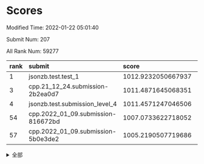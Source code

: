 # Scores

Modified Time: 2022-01-22 05:01:40

Submit Num: 207

All Rank Num: 59277

| rank |               submit               |       score        |       sigma        | pk_num |
| :--- | :--------------------------------- | :----------------- | :----------------- | :----- |
| 1    | jsonzb.test.test_1                 | 1012.9232050667937 | 0.7982738539721668 | 1143   |
| 3    | cpp.21_12_24.submission-2b2ea0d7   | 1011.4871645068351 | 0.7638587482216336 | 1151   |
| 4    | jsonzb.test.submission_level_4     | 1011.4571247046506 | 0.772027933490956  | 1138   |
| 54   | cpp.2022_01_09.submission-816672bd | 1007.0733622718052 | 0.732147241707701  | 1148   |
| 57   | cpp.2022_01_09.submission-5b0e3de2 | 1005.2190507719686 | 0.7189358413916166 | 1146   |


<details>
<summary>全部</summary>

| rank |                 submit                 |       score        |       sigma        | pk_num |
| :--- | :------------------------------------- | :----------------- | :----------------- | :----- |
| 1    | jsonzb.test.test_1                     | 1012.9232050667937 | 0.7982738539721668 | 1143   |
| 2    | gobigger.level_3.submission_level_3_15 | 1011.6695303856628 | 0.7601093725443083 | 1148   |
| 3    | cpp.21_12_24.submission-2b2ea0d7       | 1011.4871645068351 | 0.7638587482216336 | 1151   |
| 4    | jsonzb.test.submission_level_4         | 1011.4571247046506 | 0.772027933490956  | 1138   |
| 5    | gobigger.level_3.submission_level_3_3  | 1011.0181716156933 | 0.7600532229620032 | 1148   |
| 6    | gobigger.level_3.submission_level_3_8  | 1010.9504487786154 | 0.7599777206171039 | 1146   |
| 7    | gobigger.level_3.submission_level_3_41 | 1010.9459989332116 | 0.7491753960907992 | 1146   |
| 8    | gobigger.level_3.submission_level_3_32 | 1010.7025199731917 | 0.736744354105154  | 1145   |
| 9    | gobigger.level_3.submission_level_3_1  | 1010.6761901150174 | 0.7714128392834698 | 1143   |
| 10   | gobigger.level_3.submission_level_3_21 | 1010.6501964908401 | 0.7475860008893654 | 1144   |
| 11   | gobigger.level_3.submission_level_3_34 | 1010.3964091722287 | 0.766498965003006  | 1148   |
| 12   | gobigger.level_3.submission_level_3_29 | 1010.3736717810693 | 0.759867708335134  | 1140   |
| 13   | gobigger.level_3.submission_level_3_27 | 1010.3125593182475 | 0.7678815228397474 | 1152   |
| 14   | gobigger.level_3.submission_level_3_22 | 1010.2936440006731 | 0.7504656026802936 | 1146   |
| 15   | gobigger.level_3.submission_level_3_19 | 1010.2900575314588 | 0.7480238411434322 | 1149   |
| 16   | gobigger.level_3.submission_level_3_11 | 1010.2887329470399 | 0.7737529430742622 | 1143   |
| 17   | gobigger.level_3.submission_level_3_26 | 1010.2559395858915 | 0.7675801297178559 | 1144   |
| 18   | gobigger.level_3.submission_level_3_42 | 1010.1933136117452 | 0.782203742272453  | 1145   |
| 19   | gobigger.level_3.submission_level_3_30 | 1010.1852644286189 | 0.7593473879267303 | 1145   |
| 20   | gobigger.level_3.submission_level_3_37 | 1010.097665149975  | 0.7419896983096169 | 1143   |
| 21   | gobigger.level_3.submission_level_3_38 | 1010.0305736205455 | 0.7643886635085345 | 1145   |
| 22   | gobigger.level_3.submission_level_3_13 | 1009.9937078026502 | 0.7888089486160271 | 1146   |
| 23   | gobigger.level_3.submission_level_3_45 | 1009.928068809392  | 0.7502125416594912 | 1147   |
| 24   | gobigger.level_3.submission_level_3_23 | 1009.9272171515497 | 0.7481545550449038 | 1147   |
| 25   | gobigger.level_3.submission_level_3_10 | 1009.8500878266689 | 0.7524218250348489 | 1148   |
| 26   | gobigger.level_3.submission_level_3_31 | 1009.7468000862082 | 0.738391908390358  | 1142   |
| 27   | gobigger.level_3.submission_level_3_4  | 1009.7011458829722 | 0.7836937376593627 | 1148   |
| 28   | gobigger.level_3.submission_level_3_18 | 1009.6869513072414 | 0.7664663305183336 | 1143   |
| 29   | gobigger.level_3.submission_level_3_35 | 1009.6556545862381 | 0.7546704713474809 | 1145   |
| 30   | gobigger.level_3.submission_level_3_49 | 1009.5882936629401 | 0.7396153147516967 | 1141   |
| 31   | gobigger.level_3.submission_level_3_2  | 1009.529417522867  | 0.7854326179578021 | 1145   |
| 32   | gobigger.level_3.submission_level_3_16 | 1009.4749253967766 | 0.7491371396324417 | 1148   |
| 33   | gobigger.level_3.submission_level_3_9  | 1009.4154223079431 | 0.7719290766858572 | 1150   |
| 34   | gobigger.level_3.submission_level_3_0  | 1009.3953862625594 | 0.7778429525878666 | 1144   |
| 35   | gobigger.level_3.submission_level_3_25 | 1009.3529909584558 | 0.776318533852852  | 1150   |
| 36   | gobigger.level_3.submission_level_3_43 | 1009.3217356902815 | 0.7266059174352458 | 1151   |
| 37   | gobigger.level_3.submission_level_3_40 | 1009.2976870630495 | 0.7522694704102877 | 1149   |
| 38   | gobigger.level_3.submission_level_3_6  | 1009.2691159626711 | 0.7657402472196364 | 1141   |
| 39   | gobigger.level_3.submission_level_3_46 | 1009.2679760414858 | 0.7449687391708649 | 1149   |
| 40   | gobigger.level_3.submission_level_3_24 | 1009.2615786736526 | 0.761955006422672  | 1144   |
| 41   | gobigger.level_3.submission_level_3_48 | 1009.261078226842  | 0.7502192151861774 | 1146   |
| 42   | gobigger.level_3.submission_level_3_5  | 1009.1999409724709 | 0.7466614279252991 | 1149   |
| 43   | gobigger.level_3.submission_level_3_14 | 1009.0562605856253 | 0.7602316377333563 | 1147   |
| 44   | gobigger.level_3.submission_level_3_17 | 1008.9961254756589 | 0.7400088060785813 | 1143   |
| 45   | gobigger.level_3.submission_level_3_39 | 1008.9883518334528 | 0.7439637552319482 | 1147   |
| 46   | gobigger.level_3.submission_level_3_28 | 1008.9038690995711 | 0.7649628832173815 | 1147   |
| 47   | gobigger.level_3.submission_level_3_47 | 1008.8667017144468 | 0.7680273074312041 | 1150   |
| 48   | gobigger.level_3.submission_level_3_33 | 1008.830725551404  | 0.7469819434949584 | 1140   |
| 49   | gobigger.level_3.submission_level_3_44 | 1008.3842827420314 | 0.7412666189497378 | 1148   |
| 50   | gobigger.level_3.submission_level_3_20 | 1008.0388191037275 | 0.7341635665271433 | 1146   |
| 51   | gobigger.level_3.submission_level_3_12 | 1008.0149349760788 | 0.7378464459872534 | 1141   |
| 52   | gobigger.level_3.submission_level_3_7  | 1007.8506168162495 | 0.7503680220644406 | 1146   |
| 53   | gobigger.level_3.submission_level_3_36 | 1007.6197299964268 | 0.7400485616935382 | 1146   |
| 54   | cpp.2022_01_09.submission-816672bd     | 1007.0733622718052 | 0.732147241707701  | 1148   |
| 55   | gobigger.level_1.submission_level_1_39 | 1005.621710562413  | 0.7099659283898878 | 1137   |
| 56   | gobigger.level_1.submission_level_1_41 | 1005.3746170807723 | 0.714808253964977  | 1145   |
| 57   | cpp.2022_01_09.submission-5b0e3de2     | 1005.2190507719686 | 0.7189358413916166 | 1146   |
| 58   | gobigger.level_1.submission_level_1_11 | 1005.2067670555385 | 0.7249546413668736 | 1149   |
| 59   | gobigger.level_1.submission_level_1_26 | 1004.7641185993486 | 0.7226221598866185 | 1146   |
| 60   | gobigger.level_1.submission_level_1_17 | 1004.6591546254202 | 0.7179172286804483 | 1150   |
| 61   | gobigger.level_1.submission_level_1_4  | 1004.4785814481318 | 0.7094393726449325 | 1150   |
| 62   | gobigger.level_1.submission_level_1_37 | 1004.4005466582805 | 0.7119139486175348 | 1152   |
| 63   | gobigger.level_1.submission_level_1_13 | 1004.2694277076214 | 0.7206692133025354 | 1147   |
| 64   | gobigger.level_1.submission_level_1_47 | 1004.2587708029616 | 0.7277371418630747 | 1143   |
| 65   | gobigger.level_1.submission_level_1_49 | 1004.0228689277404 | 0.7123025736435237 | 1145   |
| 66   | gobigger.level_1.submission_level_1_1  | 1003.9351720307776 | 0.7060039247633055 | 1144   |
| 67   | gobigger.level_1.submission_level_1_30 | 1003.8313865210804 | 0.7130779657649494 | 1148   |
| 68   | gobigger.level_1.submission_level_1_20 | 1003.8277584669847 | 0.7211952496569177 | 1145   |
| 69   | gobigger.level_1.submission_level_1_28 | 1003.8090758151816 | 0.7188003638693115 | 1144   |
| 70   | gobigger.level_1.submission_level_1_24 | 1003.8069460283299 | 0.7240308569378447 | 1142   |
| 71   | gobigger.level_1.submission_level_1_18 | 1003.6846624683792 | 0.7157546241030499 | 1149   |
| 72   | gobigger.level_1.submission_level_1_15 | 1003.6711015716119 | 0.7271235723743268 | 1143   |
| 73   | gobigger.level_1.submission_level_1_46 | 1003.6542754856372 | 0.7109175331520332 | 1145   |
| 74   | gobigger.level_1.submission_level_1_14 | 1003.6109162032193 | 0.7141754362086356 | 1141   |
| 75   | gobigger.level_1.submission_level_1_2  | 1003.5711370943008 | 0.7120021838424488 | 1143   |
| 76   | gobigger.level_1.submission_level_1_27 | 1003.4910062782931 | 0.712622947744905  | 1145   |
| 77   | gobigger.level_1.submission_level_1_8  | 1003.4855472293608 | 0.7164868142859319 | 1146   |
| 78   | gobigger.level_1.submission_level_1_0  | 1003.4496805765676 | 0.7180555734282191 | 1144   |
| 79   | gobigger.level_1.submission_level_1_42 | 1003.4236026745092 | 0.7128274518885914 | 1145   |
| 80   | gobigger.level_1.submission_level_1_45 | 1003.3964589219127 | 0.7156484848455571 | 1143   |
| 81   | gobigger.level_1.submission_level_1_7  | 1003.3831819482843 | 0.7251545149585132 | 1145   |
| 82   | gobigger.level_1.submission_level_1_12 | 1003.2543742559051 | 0.7175982354287292 | 1145   |
| 83   | gobigger.level_1.submission_level_1_34 | 1003.2070316923223 | 0.7175918321209448 | 1149   |
| 84   | gobigger.level_1.submission_level_1_43 | 1003.1392512383851 | 0.7083664669336518 | 1144   |
| 85   | gobigger.level_1.submission_level_1_16 | 1003.1390898819961 | 0.7056193857094102 | 1147   |
| 86   | gobigger.level_1.submission_level_1_29 | 1003.137358053088  | 0.722538611929557  | 1151   |
| 87   | gobigger.level_1.submission_level_1_33 | 1003.0854443810545 | 0.7179981195006662 | 1152   |
| 88   | gobigger.level_1.submission_level_1_10 | 1003.0557070617607 | 0.7166331310968727 | 1144   |
| 89   | gobigger.level_1.submission_level_1_9  | 1002.9566132079617 | 0.7028809207200613 | 1146   |
| 90   | gobigger.level_1.submission_level_1_3  | 1002.7661184034108 | 0.717992107259483  | 1142   |
| 91   | gobigger.level_1.submission_level_1_36 | 1002.6859844883189 | 0.7229068943640686 | 1139   |
| 92   | gobigger.level_1.submission_level_1_19 | 1002.6810217814314 | 0.7212377441560353 | 1146   |
| 93   | gobigger.level_1.submission_level_1_23 | 1002.6301046150172 | 0.714868416209656  | 1146   |
| 94   | gobigger.level_1.submission_level_1_22 | 1002.6169655696233 | 0.7271790563793683 | 1145   |
| 95   | gobigger.level_1.submission_level_1_25 | 1002.603245030073  | 0.7123497547408068 | 1145   |
| 96   | gobigger.level_1.submission_level_1_31 | 1002.5574925679718 | 0.7263127397693758 | 1148   |
| 97   | gobigger.level_1.submission_level_1_38 | 1002.4681285046013 | 0.7125432762772128 | 1147   |
| 98   | gobigger.level_1.submission_level_1_5  | 1002.39984237868   | 0.714235802562054  | 1146   |
| 99   | gobigger.level_1.submission_level_1_6  | 1002.3948643528801 | 0.7021561716298624 | 1149   |
| 100  | gobigger.level_1.submission_level_1_40 | 1002.3880314027934 | 0.708672255723947  | 1145   |
| 101  | gobigger.level_1.submission_level_1_32 | 1002.3055306695429 | 0.7167703294281208 | 1152   |
| 102  | gobigger.level_1.submission_level_1_35 | 1002.2756586941381 | 0.7156319458648217 | 1156   |
| 103  | gobigger.level_1.submission_level_1_48 | 1002.0226695057916 | 0.7195390577966021 | 1141   |
| 104  | gobigger.level_1.submission_level_1_21 | 1001.379586160881  | 0.7111253717850744 | 1151   |
| 105  | gobigger.level_1.submission_level_1_44 | 1001.3082433452848 | 0.7070493716971565 | 1145   |
| 106  | gobigger.random.submission_random_2    | 997.9582898437641  | 0.7084566502912965 | 1145   |
| 107  | gobigger.random.submission_random_21   | 997.5160672995439  | 0.705303536975988  | 1145   |
| 108  | gobigger.random.submission_random_14   | 997.3876885104612  | 0.709185395632081  | 1145   |
| 109  | gobigger.random.submission_random_19   | 997.140020810194   | 0.7204711036790712 | 1143   |
| 110  | gobigger.random.submission_random_31   | 997.079916936868   | 0.7100640356898509 | 1145   |
| 111  | gobigger.random.submission_random_20   | 996.9310703060804  | 0.7117483255962213 | 1146   |
| 112  | gobigger.random.submission_random_40   | 996.9293497950731  | 0.7258101111322368 | 1142   |
| 113  | gobigger.random.submission_random_25   | 996.4505482746633  | 0.7000711460259914 | 1143   |
| 114  | gobigger.random.submission_random_26   | 996.4337111765395  | 0.6989436163599196 | 1146   |
| 115  | gobigger.random.submission_random_24   | 996.4098991455663  | 0.7011844855511788 | 1143   |
| 116  | gobigger.random.submission_random_32   | 996.4008243014247  | 0.7150532302645003 | 1142   |
| 117  | gobigger.random.submission_random_8    | 996.3696944957984  | 0.7046505029706885 | 1148   |
| 118  | gobigger.random.submission_random_44   | 996.2371226700653  | 0.7167155088694056 | 1147   |
| 119  | gobigger.random.submission_random_1    | 996.2300359321717  | 0.7005806500293146 | 1143   |
| 120  | gobigger.random.submission_random_13   | 996.1451191708928  | 0.7099393333891131 | 1142   |
| 121  | gobigger.random.submission_random_23   | 996.1421457053968  | 0.7159722375411275 | 1149   |
| 122  | gobigger.random.submission_random_12   | 996.1014224309278  | 0.699840733355204  | 1142   |
| 123  | gobigger.random.submission_random_22   | 996.0497271433941  | 0.7166637179965445 | 1146   |
| 124  | gobigger.random.submission_random_9    | 995.9492662457526  | 0.7111881857011468 | 1144   |
| 125  | gobigger.random.submission_random_18   | 995.9185336083854  | 0.6981657977322112 | 1143   |
| 126  | gobigger.random.submission_random_29   | 995.9048093439052  | 0.7085668949319996 | 1144   |
| 127  | gobigger.random.submission_random_5    | 995.836317729078   | 0.711674781406719  | 1148   |
| 128  | gobigger.random.submission_random_16   | 995.7600599401662  | 0.7192051094698312 | 1151   |
| 129  | gobigger.random.submission_random_6    | 995.7195972984645  | 0.7146948608676751 | 1148   |
| 130  | gobigger.random.submission_random_27   | 995.683224730019   | 0.7075664253418724 | 1143   |
| 131  | gobigger.random.submission_random_41   | 995.6696571494036  | 0.7065512977697315 | 1147   |
| 132  | gobigger.random.submission_random_46   | 995.6242881789084  | 0.713379651440195  | 1146   |
| 133  | gobigger.random.submission_random_28   | 995.5967008397628  | 0.7133964712471047 | 1143   |
| 134  | gobigger.random.submission_random_49   | 995.4973293758925  | 0.7045542837536376 | 1144   |
| 135  | gobigger.random.submission_random_33   | 995.4912002501173  | 0.7220555240276698 | 1146   |
| 136  | gobigger.random.submission_random_43   | 995.4552385865877  | 0.7198414474928373 | 1144   |
| 137  | gobigger.random.submission_random_30   | 995.443204866603   | 0.7227590350758567 | 1146   |
| 138  | gobigger.random.submission_random_37   | 995.4206826354044  | 0.7158901652020305 | 1147   |
| 139  | gobigger.random.submission_random_3    | 995.3739625993035  | 0.71500838208481   | 1143   |
| 140  | gobigger.random.submission_random_17   | 995.3506141192387  | 0.7133119092534443 | 1144   |
| 141  | gobigger.random.submission_random_38   | 995.3230836736282  | 0.6982593978383194 | 1148   |
| 142  | gobigger.random.submission_random_0    | 995.282259555389   | 0.7292658699325095 | 1143   |
| 143  | gobigger.random.submission_random_48   | 995.2349153971875  | 0.7301977613057785 | 1143   |
| 144  | gobigger.random.submission_random_34   | 995.161257694208   | 0.7123231879482159 | 1150   |
| 145  | gobigger.random.submission_random_11   | 995.1356905583795  | 0.722197053060826  | 1142   |
| 146  | gobigger.random.submission_random_35   | 995.1073460508014  | 0.7169455537951551 | 1150   |
| 147  | gobigger.random.submission_random_36   | 995.0413019769691  | 0.7129583027627517 | 1141   |
| 148  | gobigger.random.submission_random_45   | 995.0350184740237  | 0.7204266826929877 | 1152   |
| 149  | gobigger.random.submission_random_39   | 995.0255434468959  | 0.7161429108123322 | 1143   |
| 150  | gobigger.random.submission_random_15   | 994.9812946553373  | 0.7119521036982622 | 1148   |
| 151  | gobigger.random.submission_random_47   | 994.8250550850987  | 0.7217069282135852 | 1146   |
| 152  | gobigger.random.submission_random_7    | 994.8197561929287  | 0.714115246712954  | 1146   |
| 153  | gobigger.random.submission_random_4    | 994.7807796354559  | 0.7283362216318654 | 1140   |
| 154  | gobigger.random.submission_random_42   | 994.7671139937612  | 0.7157789189150441 | 1140   |
| 155  | gobigger.random.submission_random_10   | 994.1572830710957  | 0.7256808734856607 | 1146   |
| 156  | gobigger.level_2.submission_level_2_49 | 993.9669908877172  | 0.7344115837407955 | 1141   |
| 157  | gobigger.level_2.submission_level_2_11 | 993.9003911477395  | 0.7291192632770587 | 1146   |
| 158  | gobigger.level_2.submission_level_2_30 | 993.7741050938447  | 0.7166784177247002 | 1141   |
| 159  | gobigger.level_2.submission_level_2_33 | 993.3875486466899  | 0.7354073431751068 | 1148   |
| 160  | gobigger.level_2.submission_level_2_9  | 993.3113799647963  | 0.740083443194088  | 1143   |
| 161  | gobigger.level_2.submission_level_2_29 | 993.2952571198736  | 0.7340217377754336 | 1145   |
| 162  | gobigger.level_2.submission_level_2_24 | 993.2407911803991  | 0.7309221149871107 | 1144   |
| 163  | gobigger.level_2.submission_level_2_6  | 993.2033794321158  | 0.7275608009447156 | 1152   |
| 164  | gobigger.level_2.submission_level_2_12 | 993.1209179230638  | 0.7303651012815311 | 1148   |
| 165  | gobigger.level_2.submission_level_2_35 | 992.944559542408   | 0.7273254284839633 | 1141   |
| 166  | gobigger.level_2.submission_level_2_44 | 992.8995357661777  | 0.7609159240940093 | 1142   |
| 167  | gobigger.level_2.submission_level_2_5  | 992.8760189577793  | 0.7417548482571799 | 1148   |
| 168  | gobigger.level_2.submission_level_2_26 | 992.7008028723163  | 0.7322173356330743 | 1146   |
| 169  | gobigger.level_2.submission_level_2_1  | 992.681677208847   | 0.7418341841094258 | 1138   |
| 170  | gobigger.level_2.submission_level_2_38 | 992.660413544392   | 0.7436404998038382 | 1144   |
| 171  | gobigger.level_2.submission_level_2_36 | 992.5851547832902  | 0.7209505274367148 | 1144   |
| 172  | gobigger.level_2.submission_level_2_43 | 992.5748699838007  | 0.7370307295130883 | 1146   |
| 173  | gobigger.level_2.submission_level_2_42 | 992.5264583864756  | 0.7463571163058806 | 1148   |
| 174  | gobigger.level_2.submission_level_2_7  | 992.5000463602098  | 0.7662107352977738 | 1147   |
| 175  | gobigger.level_2.submission_level_2_40 | 992.4363838786675  | 0.744442612964702  | 1138   |
| 176  | gobigger.level_2.submission_level_2_22 | 992.430988428022   | 0.7590439771957173 | 1149   |
| 177  | gobigger.level_2.submission_level_2_21 | 992.3709061904308  | 0.7422781329082581 | 1144   |
| 178  | gobigger.level_2.submission_level_2_48 | 992.3521512234131  | 0.7558260900227501 | 1142   |
| 179  | gobigger.level_2.submission_level_2_32 | 992.3146421128132  | 0.7538770014547802 | 1142   |
| 180  | gobigger.level_2.submission_level_2_2  | 992.303751165842   | 0.7380890611298625 | 1143   |
| 181  | gobigger.level_2.submission_level_2_47 | 992.2657543654133  | 0.7428441757565131 | 1144   |
| 182  | gobigger.level_2.submission_level_2_34 | 992.2485502239265  | 0.7439515796913616 | 1145   |
| 183  | gobigger.level_2.submission_level_2_4  | 992.2117739531268  | 0.7353394060985176 | 1141   |
| 184  | gobigger.level_2.submission_level_2_41 | 992.1954070062576  | 0.7563263727428279 | 1146   |
| 185  | gobigger.level_2.submission_level_2_39 | 992.1617232318611  | 0.7519405791217445 | 1142   |
| 186  | gobigger.level_2.submission_level_2_46 | 992.1165172070432  | 0.7291022984712389 | 1140   |
| 187  | gobigger.level_2.submission_level_2_23 | 992.0575091927733  | 0.7545677919478715 | 1142   |
| 188  | gobigger.level_2.submission_level_2_20 | 991.9297164763196  | 0.736280031687214  | 1146   |
| 189  | gobigger.level_2.submission_level_2_8  | 991.8825387998671  | 0.7396610172566775 | 1148   |
| 190  | gobigger.level_2.submission_level_2_3  | 991.861927445082   | 0.7505336086812219 | 1147   |
| 191  | gobigger.level_2.submission_level_2_31 | 991.4724576896043  | 0.7638860223764697 | 1145   |
| 192  | gobigger.level_2.submission_level_2_17 | 991.4259442142275  | 0.7546054689722516 | 1142   |
| 193  | gobigger.level_2.submission_level_2_25 | 991.4165255734168  | 0.7443416361721225 | 1145   |
| 194  | gobigger.level_2.submission_level_2_45 | 991.3876427194825  | 0.7704551363006225 | 1152   |
| 195  | gobigger.level_2.submission_level_2_18 | 991.3254377476128  | 0.7603624992976732 | 1145   |
| 196  | gobigger.level_2.submission_level_2_37 | 991.2928667245857  | 0.7672166624401556 | 1146   |
| 197  | gobigger.level_2.submission_level_2_15 | 991.2694664432763  | 0.7361809234260619 | 1145   |
| 198  | gobigger.level_2.submission_level_2_10 | 991.0059560432458  | 0.7500352999134065 | 1153   |
| 199  | gobigger.level_2.submission_level_2_13 | 991.001955932555   | 0.7707886464747088 | 1148   |
| 200  | gobigger.level_2.submission_level_2_19 | 990.860665032872   | 0.760135319247584  | 1143   |
| 201  | gobigger.level_2.submission_level_2_14 | 990.7909769647506  | 0.7636036269134175 | 1143   |
| 202  | gobigger.level_2.submission_level_2_0  | 990.7699975660937  | 0.7497848680909969 | 1148   |
| 203  | gobigger.level_2.submission_level_2_16 | 990.705622405762   | 0.7670867578657684 | 1146   |
| 204  | gobigger.level_2.submission_level_2_28 | 990.464099472164   | 0.7457500609738312 | 1147   |
| 205  | gobigger.level_2.submission_level_2_27 | 990.4625592678855  | 0.754896852231084  | 1147   |
| 206  | gobigger.none.submission_none_0        | 976.9535157329608  | 1.3703928117637871 | 1148   |
| 207  | gobigger.none.submission_none_1        | 975.8213851623074  | 1.4874075917980878 | 1149   |

</details>
